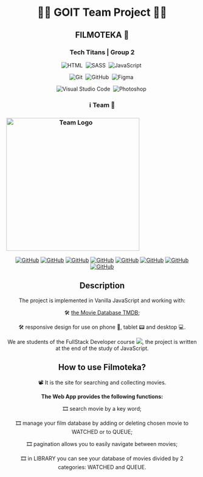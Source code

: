 <h1 align="center"> 👨‍💻 GOIT Team Project 👩‍💻 </h1>
<h2 align="center">  FILMOTEKA 🎥 </h2>
<h3 align="center">  Tech Titans | Group 2 </h3>



<span align="center">

![HTML](https://img.shields.io/badge/-HTML-05122A?style=flat&logo=HTML5)&nbsp;
![SASS](https://img.shields.io/badge/-SASS-05122A?style=flat&logo=SASS&logoColor=ff69b4)&nbsp;
![JavaScript](https://img.shields.io/badge/-JavaScript-05122A?style=flat&logo=javascript)&nbsp;

![Git](https://img.shields.io/badge/-Git-05122A?style=flat&logo=git)&nbsp;
![GitHub](https://img.shields.io/badge/-GitHub-05122A?style=flat&logo=github)&nbsp;
![Figma](https://img.shields.io/badge/-Figma-05122A?style=flat&logo=figma)&nbsp;

![Visual Studio Code](https://img.shields.io/badge/-Visual%20Studio%20Code-05122A?style=flat&logo=visual-studio-code&logoColor=007ACC)&nbsp;
![Photoshop](https://img.shields.io/badge/-Photoshop-05122A?style=flat&logo=photoshop)&nbsp;
</span>

<h3 align="center" > ℹ️ Team  🚀 </h3>
<h3 align="center"><img src="./src/images/tech-titans.jpg" alt="Team Logo" width="350px" height="350px" align="center" valign="middle" style="display: block;" ></h3>

   
<span align="center">

<a align="center" href="https://github.com/yhanz15">![GitHub](https://img.shields.io/badge/-Yhanz-05122A?style=flat&logo=github)</a>
<a align="center" href="https://github.com/aprilespiritu">![GitHub](https://img.shields.io/badge/-April-05122A?style=flat&logo=github)</a>
<a align="center" href="https://github.com/JuliusB-ui">![GitHub](https://img.shields.io/badge/-Julius-05122A?style=flat&logo=github)</a>
<a align="center" href="https://github.com/king-dato">![GitHub](https://img.shields.io/badge/-Martin-05122A?style=flat&logo=github)</a>
<a align="center" href="https://github.com/lukamatcha12">![GitHub](https://img.shields.io/badge/-Jansen-05122A?style=flat&logo=github)</a>
<a align="center" href="https://github.com/marichiiin">![GitHub](https://img.shields.io/badge/-MJ-05122A?style=flat&logo=github)</a>
<a align="center" href="https://github.com/romulopahuyo">![GitHub](https://img.shields.io/badge/-Romulo-05122A?style=flat&logo=github)</a>
<a align="center" href="https://github.com/jonsalazar09">![GitHub](https://img.shields.io/badge/-Jon-05122A?style=flat&logo=github)</a>

</span>

## Description

The project is implemented in Vanilla JavaScript and working with:

🛠 [the Movie Database TMDB](https://www.themoviedb.org/);

🛠 responsive design for use on phone 📱, tablet 📟 and desktop 💻.

We are students of the FullStack Developer course
[<img src="https://img.shields.io/badge/Go-IT-orange" />](https://goit.ua), the
project is written at the end of the study of JavaScript.

## How to use Filmoteka?

📽 It is the site for searching and collecting movies.

**The Web App provides the following functions:**

🎞 search movie by a key word;

🎞 manage your film database by adding or deleting chosen movie to WATCHED or to
QUEUE;

🎞 pagination allows you to easily navigate between movies;

🎞 in LIBRARY you can see your database of movies divided by 2 categories:
WATCHED and QUEUE.
